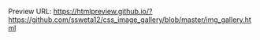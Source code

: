 Preview URL: https://htmlpreview.github.io/?https://github.com/ssweta12/css_image_gallery/blob/master/img_gallery.html
